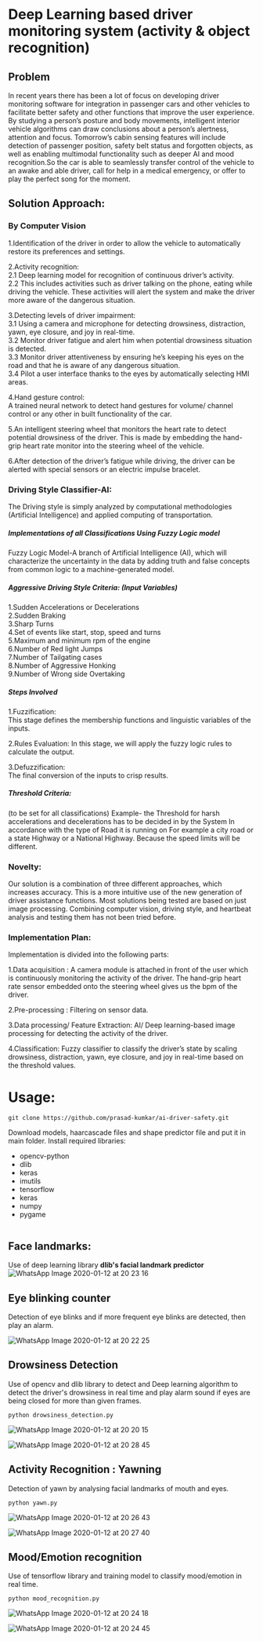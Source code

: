 <!-- just ignore this pull request Thanks-->
# Deep Learning based driver monitoring system (activity & object recognition)

## Problem 
In recent years there has been a lot of focus on developing driver monitoring software for integration in passenger cars and other vehicles to facilitate better safety and other functions that improve the user experience. By studying a person’s posture and body movements, intelligent interior vehicle algorithms can draw conclusions about a person’s alertness, attention and focus. Tomorrow’s cabin sensing features will include detection of passenger position, safety belt status and forgotten objects, as well as enabling multimodal functionality such as deeper AI and mood recognition.So the car is able to seamlessly transfer control of the vehicle to an awake and able driver, call for help in a medical emergency, or offer to play the perfect song for the moment. </br>

## Solution Approach:

### By Computer Vision</br>

1.Identification of the driver in order to allow the vehicle to automatically restore its preferences and settings.  </br>                           

2.Activity recognition: </br>
   2.1 Deep learning model for recognition of continuous driver’s activity. </br>
   2.2 This includes activities such as driver talking on the phone, eating while driving the vehicle.  These activities will alert the system and make the driver more aware of the dangerous situation. </br>

3.Detecting levels of driver impairment: </br>
  3.1 Using a camera and microphone for detecting drowsiness, distraction, yawn, eye closure, and joy in real-time. </br>
  3.2 Monitor driver fatigue and alert him when potential drowsiness situation is detected. </br>
  3.3 Monitor driver attentiveness by ensuring he’s keeping his eyes on the road and that he is aware of any dangerous situation. </br>
  3.4 Pilot a user interface thanks to the eyes by automatically selecting HMI areas. </br>

4.Hand gesture control: </br>
    A trained neural network to detect hand gestures for volume/ channel control or any other in built functionality of the car. </br>

5.An intelligent steering wheel that monitors the heart rate to detect potential drowsiness of the driver. This is made by embedding the hand-grip heart rate monitor into the steering wheel of the vehicle. </br>

6.After detection of the driver’s fatigue while driving, the driver can be alerted with special sensors or an electric impulse bracelet. </br>

### Driving Style Classifier-AI:
The Driving style is simply analyzed by computational methodologies (Artificial Intelligence) and applied computing of transportation. </br>

##### Implementations of all Classifications Using Fuzzy Logic model
Fuzzy Logic Model-A branch of Artificial Intelligence (AI), which will characterize the uncertainty in the data by adding truth and false concepts from common logic to a machine-generated model. </br>

##### Aggressive Driving Style Criteria: (Input Variables)

1.Sudden Accelerations or Decelerations </br>
2.Sudden Braking </br>
3.Sharp Turns </br>
4.Set of events like start, stop, speed and turns </br>
5.Maximum and minimum rpm of the engine  </br>
6.Number of Red light Jumps</br>
7.Number of Tailgating cases</br>
8.Number of Aggressive Honking </br>
9.Number of Wrong side Overtaking  </br>

##### Steps Involved
1.Fuzzification: </br>
    This stage defines the membership functions and linguistic variables of the inputs.

2.Rules Evaluation: 
    In this stage, we will apply the fuzzy logic rules to calculate the output. </br>

3.Defuzzification:  
   The final conversion of the inputs to crisp results. </br>

##### Threshold Criteria:
(to be set for all classifications)
Example- the Threshold for harsh accelerations and decelerations has to be decided in by the System In accordance with the type of Road it is running on For example a city road or a state Highway or a National Highway. Because the speed limits will be different. </br>

### Novelty:
Our solution is a combination of three different approaches, which increases accuracy. This is a more intuitive use of the new generation of driver assistance functions. 
Most solutions being tested are based on just image processing. Combining computer vision, driving style, and heartbeat analysis and testing them has not been tried before. 
</br>

### Implementation Plan:
Implementation is divided into the following parts: </br>

1.Data acquisition :
A camera module is attached in front of the user which is continuously monitoring the activity of the driver. The hand-grip heart rate sensor embedded onto the steering wheel gives us the bpm of the driver. </br>

2.Pre-processing :
Filtering on sensor data. </br>

3.Data processing/ Feature Extraction:
AI/ Deep learning-based image processing for detecting the activity of the driver. </br>

4.Classification:
Fuzzy classifier to classify the driver’s state by scaling drowsiness, distraction, yawn, eye closure, and joy in real-time based on the threshold values. </br>

# Usage:
```
git clone https://github.com/prasad-kumkar/ai-driver-safety.git
```
Download models, haarcascade files and shape predictor file and put it in main folder.
Install required libraries:
- opencv-python
- dlib 
- keras
- imutils
- tensorflow
- keras 
- numpy
- pygame
``` pip install opencv-python dlib keras imutils numpy pygame
```
## Face landmarks:
Use of deep learning library **dlib's facial landmark predictor**
![WhatsApp Image 2020-01-12 at 20 23 16](https://user-images.githubusercontent.com/6639329/72222451-ce3bb580-358a-11ea-8211-3e8fbb8c4209.jpeg)


## Eye blinking counter
Detection of eye blinks and if more frequent eye blinks are detected, then play an alarm.

![WhatsApp Image 2020-01-12 at 20 22 25](https://user-images.githubusercontent.com/6639329/72222428-96cd0900-358a-11ea-9737-4edba38e4258.jpeg)


## Drowsiness Detection
Use of opencv and dlib library to detect and 
Deep learning algorithm to detect the driver's drowsiness in real time and play alarm sound if eyes are being closed for more than given frames.
```
python drowsiness_detection.py
```
![WhatsApp Image 2020-01-12 at 20 20 15](https://user-images.githubusercontent.com/6639329/72222060-b3ffd880-3586-11ea-93c0-ca9426d26e80.jpeg)

![WhatsApp Image 2020-01-12 at 20 28 45](https://user-images.githubusercontent.com/6639329/72222394-3938bc80-358a-11ea-9ef9-475411b69c47.jpeg)

## Activity Recognition : Yawning
Detection of yawn by analysing facial landmarks of mouth and eyes.
```
python yawn.py
```
![WhatsApp Image 2020-01-12 at 20 26 43](https://user-images.githubusercontent.com/6639329/72222408-4f467d00-358a-11ea-99c9-237b0721bcfe.jpeg)

![WhatsApp Image 2020-01-12 at 20 27 40](https://user-images.githubusercontent.com/6639329/72222409-57062180-358a-11ea-9d9a-42e920dbf805.jpeg)

## Mood/Emotion recognition
Use of tensorflow library and training model to classify mood/emotion in real time.
```
python mood_recognition.py
```
![WhatsApp Image 2020-01-12 at 20 24 18](https://user-images.githubusercontent.com/6639329/72222368-f2e35d80-3589-11ea-9958-5f71e2bd6bb0.jpeg)

![WhatsApp Image 2020-01-12 at 20 24 45](https://user-images.githubusercontent.com/6639329/72222381-11495900-358a-11ea-8b1b-c82f9426d08e.jpeg)
